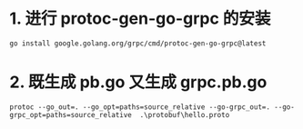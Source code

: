 # 1. 进行 protoc-gen-go-grpc 的安装

```
go install google.golang.org/grpc/cmd/protoc-gen-go-grpc@latest
```

# 2. 既生成 pb.go 又生成 grpc.pb.go

```
protoc --go_out=. --go_opt=paths=source_relative --go-grpc_out=. --go-grpc_opt=paths=source_relative  .\protobuf\hello.proto
```
